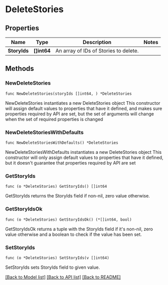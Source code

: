 # DeleteStories

## Properties

Name | Type | Description | Notes
------------ | ------------- | ------------- | -------------
**StoryIds** | **[]int64** | An array of IDs of Stories to delete. | 

## Methods

### NewDeleteStories

`func NewDeleteStories(storyIds []int64, ) *DeleteStories`

NewDeleteStories instantiates a new DeleteStories object
This constructor will assign default values to properties that have it defined,
and makes sure properties required by API are set, but the set of arguments
will change when the set of required properties is changed

### NewDeleteStoriesWithDefaults

`func NewDeleteStoriesWithDefaults() *DeleteStories`

NewDeleteStoriesWithDefaults instantiates a new DeleteStories object
This constructor will only assign default values to properties that have it defined,
but it doesn't guarantee that properties required by API are set

### GetStoryIds

`func (o *DeleteStories) GetStoryIds() []int64`

GetStoryIds returns the StoryIds field if non-nil, zero value otherwise.

### GetStoryIdsOk

`func (o *DeleteStories) GetStoryIdsOk() (*[]int64, bool)`

GetStoryIdsOk returns a tuple with the StoryIds field if it's non-nil, zero value otherwise
and a boolean to check if the value has been set.

### SetStoryIds

`func (o *DeleteStories) SetStoryIds(v []int64)`

SetStoryIds sets StoryIds field to given value.



[[Back to Model list]](../README.md#documentation-for-models) [[Back to API list]](../README.md#documentation-for-api-endpoints) [[Back to README]](../README.md)


